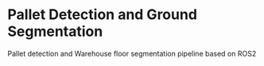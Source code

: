# Pallet Detection and Ground Segmentation
Pallet detection and Warehouse floor segmentation pipeline based on ROS2
